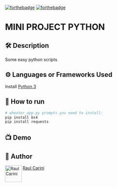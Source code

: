 <!--Please do not remove this part-->
[![forthebadge](https://forthebadge.com/images/badges/built-with-love.svg)](https://forthebadge.com)
[![forthebadge](https://forthebadge.com/images/badges/made-with-python.svg)](https://forthebadge.com)

# MINI PROJECT PYTHON



<!--An image is an illustration for your project, the tip here is using your sense of humour as much as you can :D 

You can copy paste my markdown photo insert as following:
<p align="center">
<img src="your-source-is-here" width=40% height=40%>
-->

## 🛠️ Description
<!--Remove the below lines and add yours -->
Some easy python scripts

## ⚙️ Languages or Frameworks Used
<!--Remove the below lines and add yours -->
Install [Python 3](https://www.python.org/downloads/)

## 🌟 How to run
<!--Remove the below lines and add yours -->
``` bash
# wheater_app.py prompts you need to install:
pip install bs4
pip install requests
```

## 📺 Demo
<!-- Add a Screenshot/GIF showing the sample use of the script (jpeg/png/gif). -->

## 🤖 Author
<!--Remove the below lines and add yours -->
<a href="https://www.raulcarini.com">
  <img align="left" alt="Raul Carini" width="55px" src="https://www.raulcarini.com/assets/img/profilo1.png" /> Raul Carini
</a>
